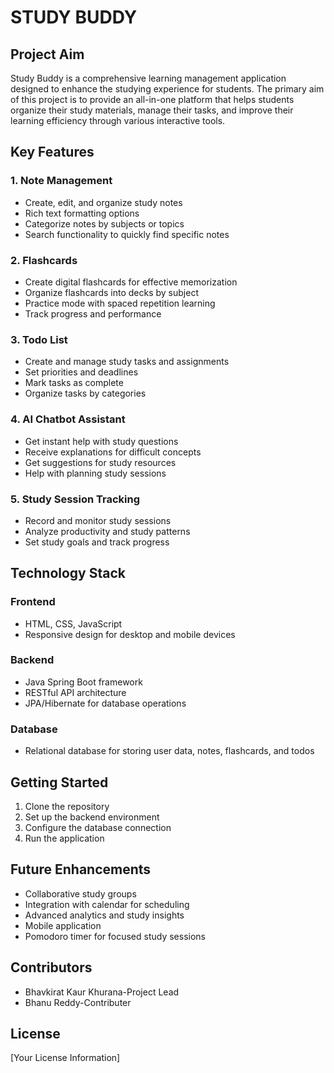 # STUDY BUDDY 

## Project Aim
Study Buddy is a comprehensive learning management application designed to enhance the studying experience for students. The primary aim of this project is to provide an all-in-one platform that helps students organize their study materials, manage their tasks, and improve their learning efficiency through various interactive tools.

## Key Features

### 1. Note Management
- Create, edit, and organize study notes
- Rich text formatting options
- Categorize notes by subjects or topics
- Search functionality to quickly find specific notes

### 2. Flashcards
- Create digital flashcards for effective memorization
- Organize flashcards into decks by subject
- Practice mode with spaced repetition learning
- Track progress and performance

### 3. Todo List
- Create and manage study tasks and assignments
- Set priorities and deadlines
- Mark tasks as complete
- Organize tasks by categories

### 4. AI Chatbot Assistant
- Get instant help with study questions
- Receive explanations for difficult concepts
- Get suggestions for study resources
- Help with planning study sessions

### 5. Study Session Tracking
- Record and monitor study sessions
- Analyze productivity and study patterns
- Set study goals and track progress

## Technology Stack

### Frontend
- HTML, CSS, JavaScript
- Responsive design for desktop and mobile devices

### Backend
- Java Spring Boot framework
- RESTful API architecture
- JPA/Hibernate for database operations

### Database
- Relational database for storing user data, notes, flashcards, and todos

## Getting Started
1. Clone the repository
2. Set up the backend environment
3. Configure the database connection
4. Run the application

## Future Enhancements
- Collaborative study groups
- Integration with calendar for scheduling
- Advanced analytics and study insights
- Mobile application
- Pomodoro timer for focused study sessions

## Contributors
- Bhavkirat Kaur Khurana-Project Lead
- Bhanu Reddy-Contributer

## License
[Your License Information]
